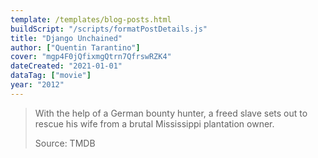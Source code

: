 ```yaml
---
template: /templates/blog-posts.html
buildScript: "/scripts/formatPostDetails.js"
title: "Django Unchained"
author: ["Quentin Tarantino"]
cover: "mgp4F0jQfixmgQtrn7QfrswRZK4"
dateCreated: "2021-01-01"
dataTag: ["movie"]
year: "2012"
---
```


> With the help of a German bounty hunter, a freed slave sets out to rescue his wife from a brutal Mississippi plantation owner.
>
> Source: TMDB
